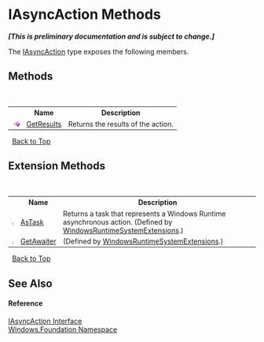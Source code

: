# IAsyncAction Methods
 _**\[This is preliminary documentation and is subject to change.\]**_

The <a href="T_Windows_Foundation_IAsyncAction">IAsyncAction</a> type exposes the following members.


## Methods
&nbsp;<table><tr><th></th><th>Name</th><th>Description</th></tr><tr><td>![Public method](media/pubmethod.gif "Public method")</td><td><a href="M_Windows_Foundation_IAsyncAction_GetResults">GetResults</a></td><td>
Returns the results of the action.</td></tr></table>&nbsp;
<a href="#iasyncaction-methods">Back to Top</a>

## Extension Methods
&nbsp;<table><tr><th></th><th>Name</th><th>Description</th></tr><tr><td>![Public Extension Method](media/pubextension.gif "Public Extension Method")</td><td><a href="M_System_WindowsRuntimeSystemExtensions_AsTask">AsTask</a></td><td>
Returns a task that represents a Windows Runtime asynchronous action.
 (Defined by <a href="T_System_WindowsRuntimeSystemExtensions">WindowsRuntimeSystemExtensions</a>.)</td></tr><tr><td>![Public Extension Method](media/pubextension.gif "Public Extension Method")</td><td><a href="M_System_WindowsRuntimeSystemExtensions_GetAwaiter">GetAwaiter</a></td><td> (Defined by <a href="T_System_WindowsRuntimeSystemExtensions">WindowsRuntimeSystemExtensions</a>.)</td></tr></table>&nbsp;
<a href="#iasyncaction-methods">Back to Top</a>

## See Also


#### Reference
<a href="T_Windows_Foundation_IAsyncAction">IAsyncAction Interface</a><br /><a href="N_Windows_Foundation">Windows.Foundation Namespace</a><br />
